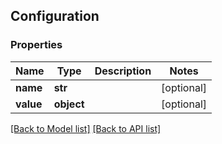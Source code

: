 ## Configuration

### Properties
Name | Type | Description | Notes
------------ | ------------- | ------------- | -------------
**name** | **str** |  | [optional] 
**value** | **object** |  | [optional] 

[[Back to Model list]](#documentation-for-models) [[Back to API list]](#documentation-for-api-endpoints)


